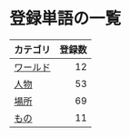 # 登録単語の一覧

|カテゴリ|登録数|
|---|--:|
|[ワールド](./dict/world.md)|12|
|[人物](./dict/person.md)|53|
|[場所](./dict/place.md)|69|
|[もの](./dict/item.md)|11|